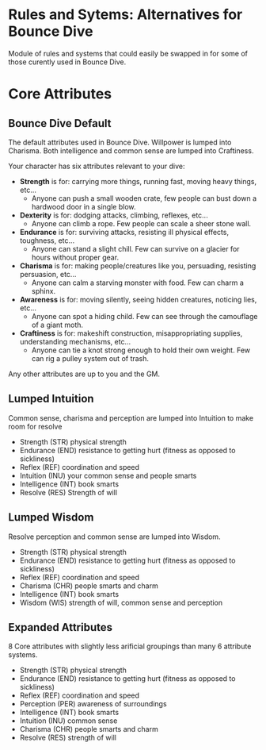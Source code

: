 # Rules and Sytems: Alternatives for Bounce Dive

Module of rules and systems that could easily be swapped in for some of those curently used in Bounce Dive.

# Core Attributes
## Bounce Dive Default
The default attributes used in Bounce Dive. Willpower is lumped into Charisma. Both intelligence and common sense are lumped into Craftiness.

<!---Slot_Name: "Bounce_Dive_Default_Six.Attributes", Original-->
Your character has six attributes relevant to your dive:

- **Strength** is for: carrying more things, running fast, moving heavy things, etc...
  - Anyone can push a small wooden crate, few people can bust down a hardwood door in a single blow.
- **Dexterity** is for: dodging attacks, climbing, reflexes, etc...
  - Anyone can climb a rope. Few people can scale a sheer stone wall.
- **Endurance** is for: surviving attacks, resisting ill physical effects, toughness, etc...
  - Anyone can stand a slight chill. Few can survive on a glacier for hours without proper gear.
- **Charisma** is for: making people/creatures like you, persuading, resisting persuasion, etc...
  - Anyone can calm a starving monster with food. Few can charm a sphinx.
- **Awareness** is for: moving silently, seeing hidden creatures, noticing lies, etc...
  - Anyone can spot a hiding child. Few can see through the camouflage of a giant moth.
- **Craftiness** is for: makeshift construction, misappropriating supplies, understanding mechanisms, etc...
  - Anyone can tie a knot strong enough to hold their own weight. Few can rig a pulley system out of trash. 

Any other attributes are up to you and the GM.

<!---/Slot_Name: "Bounce_Dive_Default_Six.Attributes"-->

## Lumped Intuition
Common sense, charisma and perception are lumped into Intuition to make room for resolve

- Strength 	(STR) 	physical strength
- Endurance 	(END) 	resistance to getting hurt (fitness as opposed to sickliness)
- Reflex 		(REF)	coordination and speed
- Intuition 	(INU)	your common sense and people smarts
- Intelligence	(INT)	book smarts
- Resolve		(RES)	Strength of will

## Lumped Wisdom
Resolve perception and common sense are lumped into Wisdom.

- Strength 	(STR) 	physical strength
- Endurance 	(END) 	resistance to getting hurt (fitness as opposed to sickliness)
- Reflex 		(REF)	coordination and speed
- Charisma 	(CHR)	people smarts and charm
- Intelligence	(INT)	book smarts
- Wisdom		(WIS)	strength of will, common sense and perception

## Expanded Attributes
8 Core attributes with slightly less arificial groupings than many 6 attribute systems.

- Strength  (STR)  physical strength
- Endurance  (END)  resistance to getting hurt (fitness as opposed to sickliness)
- Reflex   (REF) coordination and speed
- Perception  (PER) awareness of surroundings
- Intelligence (INT) book smarts
- Intuition  (INU) common sense
- Charisma  (CHR) people smarts and charm
- Resolve (RES) strength of will

